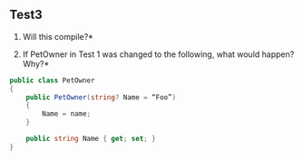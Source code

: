 ## Test3

1. Will this compile?*

2. If PetOwner in Test 1 was changed to the following, what would happen? Why?*

```C#
public class PetOwner
{
    public PetOwner(string? Name = “Foo”)
    {
        Name = name;
    }

    public string Name { get; set; }
}
```
